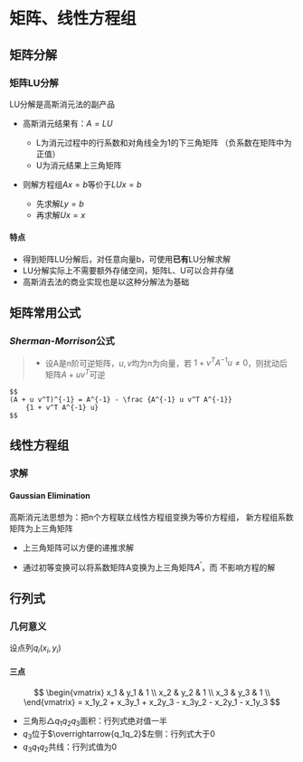 #	矩阵、线性方程组

##	矩阵分解

###	矩阵LU分解

LU分解是高斯消元法的副产品

-	高斯消元结果有：$A=LU$
	-	L为消元过程中的行系数和对角线全为1的下三角矩阵
		（负系数在矩阵中为正值）
	-	U为消元结果上三角矩阵

-	则解方程组$Ax=b$等价于$LUx=b$
	-	先求解$Ly=b$
	-	再求解$Ux=x$

####	特点

-	得到矩阵LU分解后，对任意向量b，可使用**已有**LU分解求解
-	LU分解实际上不需要额外存储空间，矩阵L、U可以合并存储
-	高斯消去法的商业实现也是以这种分解法为基础

##	矩阵常用公式

###	*Sherman-Morrison*公式

> - 设A是n阶可逆矩阵，$u, v$均为n为向量，若
	$1 + v^T A^{-1} u \neq 0$，则扰动后矩阵$A + u v^T$可逆

	$$
	(A + u v^T)^{-1} = A^{-1} - \frac {A^{-1} u v^T A^{-1}}
		{1 + v^T A^{-1} u}
	$$

##	线性方程组

###	求解

####	Gaussian Elimination

高斯消元法思想为：把n个方程联立线性方程组变换为等价方程组，
新方程组系数矩阵为上三角矩阵

-	上三角矩阵可以方便的递推求解

-	通过初等变换可以将系数矩阵A变换为上三角矩阵$A^{'}$，而
	不影响方程的解

##	行列式

###	几何意义

设点列$q_i(x_i, y_i)$

####	三点

$$
\begin{vmatrix}
x_1 & y_1 & 1 \\
x_2 & y_2 & 1 \\
x_3 & y_3 & 1 \\
\end{vmatrix}
= x_1y_2 + x_3y_1 + x_2y_3 - x_3y_2 - x_2y_1 - x_1y_3
$$

-	三角形$\triangle q_1q_2q_3$面积：行列式绝对值一半
-	$q_3$位于$\overrightarrow{q_1q_2}$左侧：行列式大于0
-	$q_3q_1q_2$共线：行列式值为0


